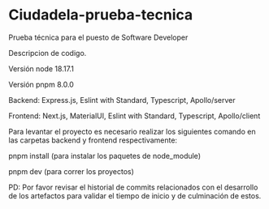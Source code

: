 # Ciudadela-prueba-tecnica
Prueba técnica para el puesto de Software Developer

Descripcion de codigo.

Versión node 18.17.1

Versión pnpm 8.0.0

Backend: Express.js, Eslint with Standard, Typescript, Apollo/server

Frontend: Next.js, MaterialUI, Eslint with Standard, Typescript, Apollo/client



Para levantar el proyecto es necesario realizar los siguientes comando en las carpetas backend y frontend respectivamente:
  
  pnpm install (para instalar los paquetes de node_module)
  
  pnpm dev (para correr los proyectos)


PD: Por favor revisar el historial de commits relacionados con el desarrollo de los artefactos para validar el tiempo de inicio y de culminación de estos.
